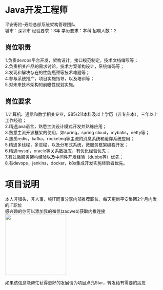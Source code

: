 # Java开发工程师
平安寿险-寿险总部系统架构管理团队  
城市：深圳市 经验要求：3年 学历要求：本科  招聘人数：2

## 岗位职责
1.负责devops平台开发，架构设计，接口规范制定，技术文档编写等；   
2.负责相关产品的需求讨论，技术方案架构设计，系统编码等；   
3.发现和解决存在的性能瓶颈等技术难题等；   
4.参与系统推广，项目实施指导，以及培训等；   
5.对未来技术架构的前瞻性规划实施。

## 岗位要求
1.计算机、通信和数学相关专业，985/211本科及以上学历（非专升本），三年以上工作经验；   
2.精通java语言，熟悉主流设计模式开发并熟练应用；   
3.熟悉主流开源框架的使用，如spring，spring cloud，mybatis，netty等；   
4.熟悉redis，kafka，rocketmq等主流的消息系统和缓存系统应用；   
5.精通多线程，多进程，以及分布式系统，微服务框架编程开发；   
6.精通mysql，oracle等关系数据库，有优化经验优先；   
7.有过微服务架构经验以及中间件开发经验（dubbo等）优先；   
8.有devops，jenkins，docker，k8s集成开发实施经验者优先。

# 项目说明

本人非猎头，非人事，纯IT同事分享内部推荐职位，每天更新平安集团2个月内发的IT职位  
感兴趣的你可以添加我的微信(zaqweb)获取内推连接  
<img src="https://github.com/zaqweb/PA-IT-JOBS/blob/master/WechatICode.jpeg"  height="200" width="200">

如果该信息能帮忙获得更好的发展请为项目点亮Star，转发给有需要的朋友




